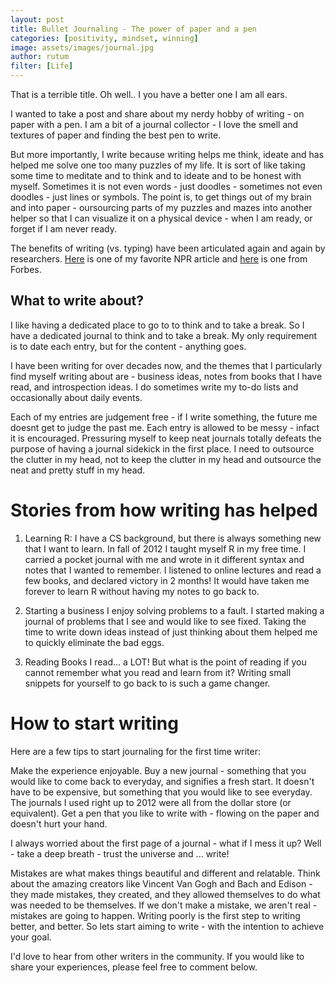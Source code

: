 ```yaml
---
layout: post
title: Bullet Journaling - The power of paper and a pen
categories: [positivity, mindset, winning]
image: assets/images/journal.jpg
author: rutum
filter: [Life]
---
```


That is a terrible title. Oh well.. I you have a better one I am all ears. 

I wanted to take a post and share about my nerdy hobby of writing - on paper with a pen. I am a bit of a journal collector - I love the smell and textures of paper and finding the best pen to write. 

But more importantly, I write because writing helps me think, ideate and has helped me solve one too many puzzles of my life. It is sort of like taking some time to meditate and to think and to ideate and to be honest with myself. Sometimes it is not even words - just doodles - sometimes not even doodles - just lines or symbols. The point is, to get things out of my brain and into paper - oursourcing parts of my puzzles and mazes into another helper so that I can visualize it on a physical device - when I am ready, or forget if I am never ready. 

The benefits of writing (vs. typing) have been articulated again and again by researchers. [Here](https://www.npr.org/2016/04/17/474525392/attention-students-put-your-laptops-away) is one of my favorite NPR article and [here](https://www.forbes.com/sites/rogerdooley/2015/09/16/paper-vs-digital/#2ee818ef33c3) is one from Forbes.

## What to write about? 
I like having a dedicated place to go to to think and to take a break. So I have a dedicated journal to think and to take a break. My only requirement is to date each entry, but for the content - anything goes. 

I have been writing for over decades now, and the themes that I particularly find myself writing about are - business ideas, notes from books that I have read, and introspection ideas. I do sometimes write my to-do lists and occasionally about daily events.

Each of my entries are judgement free - if I write something, the future me doesnt get to judge the past me. Each entry is allowed to be messy - infact it is encouraged. Pressuring myself to keep neat journals totally defeats the purpose of having a journal sidekick in the first place. I need to outsource the clutter in my head, not to keep the clutter in my head and outsource the neat and pretty stuff in my head. 

# Stories from how writing has helped
1) Learning R:
I have a CS background, but there is always something new that I want to learn. In fall of 2012 I taught myself R in my free time. I carried a pocket journal with me and wrote in it different syntax and notes that I wanted to remember. I listened to online lectures and read a few books, and declared victory in 2 months! It would have taken me forever to learn R without having my notes to go back to. 

2) Starting a business
I enjoy solving problems to a fault. I started making a journal of problems that I see and would like to see fixed. Taking the time to write down ideas instead of just thinking about them helped me to quickly eliminate the bad eggs. 

3) Reading Books
I read... a LOT! But what is the point of reading if you cannot remember what you read and learn from it? Writing small snippets for yourself to go back to is such a game changer. 

# How to start writing
Here are a few tips to start journaling for the first time writer:

Make the experience enjoyable. Buy a new journal - something that you would like to come back to everyday, and signifies a fresh start. It doesn't have to be expensive, but something that you would like to see everyday. The journals I used right up to 2012 were all from the dollar store (or equivalent). Get a pen that you like to write with - flowing on the paper and doesn't hurt your hand. 

I always worried about the first page of a journal - what if I mess it up? Well - take a deep breath - trust the universe and ... write! 

Mistakes are what makes things beautiful and different and relatable. Think about the amazing creators like Vincent Van Gogh and Bach and Edison - they made mistakes, they created, and they allowed themselves to do what was needed to be themselves. If we don't make a mistake, we aren't real - mistakes are going to happen. Writing poorly is the first step to writing better, and better. So lets start aiming to write - with the intention to achieve your goal. 

I'd love to hear from other writers in the community. If you would like to share your experiences, please feel free to comment below. 


